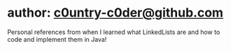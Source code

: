 # author: c0untry-c0der@github.com

Personal references from when I learned what LinkedLists are and how to code and implement them in Java!
